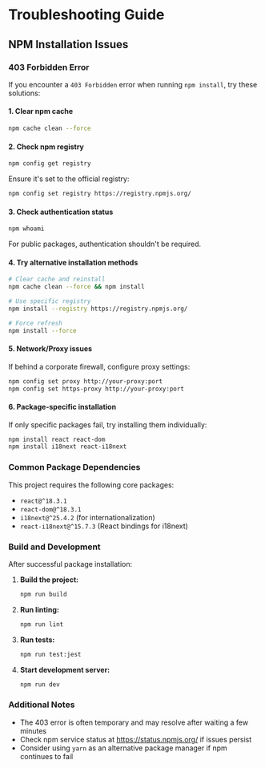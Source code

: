 # Troubleshooting Guide

## NPM Installation Issues

### 403 Forbidden Error

If you encounter a `403 Forbidden` error when running `npm install`, try these solutions:

#### 1. Clear npm cache
```bash
npm cache clean --force
```

#### 2. Check npm registry
```bash
npm config get registry
```
Ensure it's set to the official registry:
```bash
npm config set registry https://registry.npmjs.org/
```

#### 3. Check authentication status
```bash
npm whoami
```
For public packages, authentication shouldn't be required.

#### 4. Try alternative installation methods
```bash
# Clear cache and reinstall
npm cache clean --force && npm install

# Use specific registry
npm install --registry https://registry.npmjs.org/

# Force refresh
npm install --force
```

#### 5. Network/Proxy issues
If behind a corporate firewall, configure proxy settings:
```bash
npm config set proxy http://your-proxy:port
npm config set https-proxy http://your-proxy:port
```

#### 6. Package-specific installation
If only specific packages fail, try installing them individually:
```bash
npm install react react-dom
npm install i18next react-i18next
```

### Common Package Dependencies

This project requires the following core packages:
- `react@^18.3.1`
- `react-dom@^18.3.1`
- `i18next@^25.4.2` (for internationalization)
- `react-i18next@^15.7.3` (React bindings for i18next)

### Build and Development

After successful package installation:

1. **Build the project:**
   ```bash
   npm run build
   ```

2. **Run linting:**
   ```bash
   npm run lint
   ```

3. **Run tests:**
   ```bash
   npm run test:jest
   ```

4. **Start development server:**
   ```bash
   npm run dev
   ```

### Additional Notes

- The 403 error is often temporary and may resolve after waiting a few minutes
- Check npm service status at https://status.npmjs.org/ if issues persist
- Consider using `yarn` as an alternative package manager if npm continues to fail